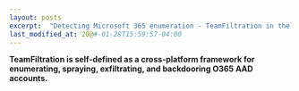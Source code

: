 ```yaml
---
layout: posts
excerpt:  "Detecting Microsoft 365 enumeration - TeamFiltration in the spotlight"
last_modified_at: 20@#-01-28T15:59:57-04:00
---
```


**TeamFiltration is self-defined as a cross-platform framework for enumerating, spraying, exfiltrating, and backdooring O365 AAD accounts.**
